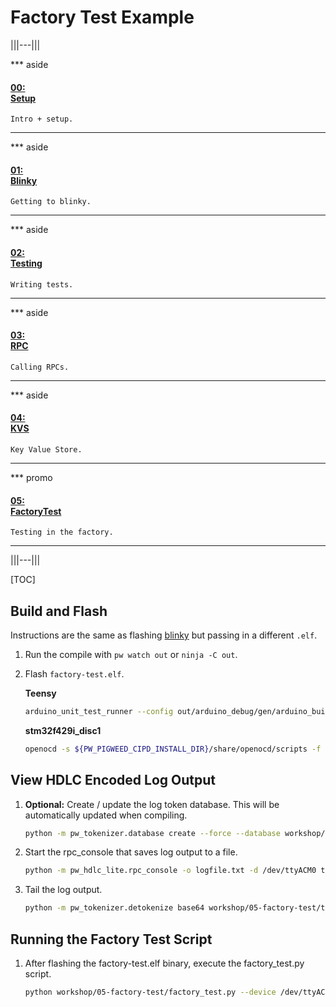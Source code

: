 # Factory Test Example

|||---|||

*** aside
#### [00: <br/> Setup](/workshop/README.md)

`Intro + setup.`
***

*** aside
#### [01: <br/> Blinky](/workshop/01-blinky/README.md)

`Getting to blinky.`
***

*** aside
#### [02: <br/> Testing](/workshop/02-string-functions/README.md)

`Writing tests.`
***

*** aside
#### [03: <br/> RPC](/workshop/03-rpc/README.md)

`Calling RPCs.`
***

*** aside
#### [04: <br/> KVS](/workshop/04-kvs/README.md)

`Key Value Store.`
***

*** promo
#### [05: <br/> FactoryTest](/workshop/05-factory-test/README.md)

`Testing in the factory.`
***

|||---|||

[TOC]


## Build and Flash

Instructions are the same as flashing [blinky](/workshop/01-blinky/README.md)
but passing in a different `.elf`.

1. Run the compile with `pw watch out` or `ninja -C out`.

1. Flash `factory-test.elf`.

   **Teensy**

   ```sh
   arduino_unit_test_runner --config out/arduino_debug/gen/arduino_builder_config.json --upload-tool teensyloader --verbose --flash-only out/arduino_debug/obj/workshop/05-factory-test/bin/factory-test.elf
   ```

   **stm32f429i_disc1**

   ```sh
   openocd -s ${PW_PIGWEED_CIPD_INSTALL_DIR}/share/openocd/scripts -f ${PW_ROOT}/targets/stm32f429i-disc1/py/stm32f429i_disc1_utils/openocd_stm32f4xx.cfg -c "program out/stm32f429i_disc1_debug/obj/workshop/05-factory-test/bin/factory-test.elf reset exit"
   ```

## View HDLC Encoded Log Output

1. **Optional:** Create / update the log token database. This will be
   automatically updated when compiling.

   ```sh
   python -m pw_tokenizer.database create --force --database workshop/05-factory-test/tokenizer_database.csv out/arduino_debug/obj/workshop/05-factory-test/bin/factory-test.elf
   ```

1. Start the rpc_console that saves log output to a file.

   ```sh
   python -m pw_hdlc_lite.rpc_console -o logfile.txt -d /dev/ttyACM0 third_party/pigweed/pw_rpc/pw_rpc_protos/echo.proto
   ```

1. Tail the log output.

   ```sh
   python -m pw_tokenizer.detokenize base64 workshop/05-factory-test/tokenizer_database.csv -i logfile.txt --follow
   ```

## Running the Factory Test Script

1. After flashing the factory-test.elf binary, execute the factory_test.py
   script.

   ```sh
   python workshop/05-factory-test/factory_test.py --device /dev/ttyACM0 --baudrate 115200
   ```

